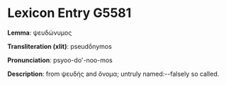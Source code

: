 # Lexicon Entry G5581

**Lemma**: ψευδώνυμος

**Transliteration (xlit)**: pseudṓnymos

**Pronunciation**: psyoo-do'-noo-mos

**Description**:
from ψευδής and ὄνομα; untruly named:--falsely so called.
